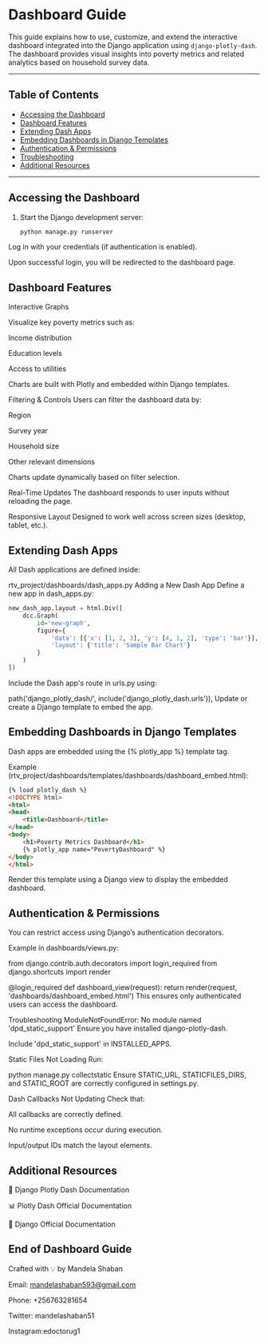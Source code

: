# Dashboard Guide

This guide explains how to use, customize, and extend the interactive dashboard integrated into the Django application using `django-plotly-dash`. The dashboard provides visual insights into poverty metrics and related analytics based on household survey data.

---

## Table of Contents

- [Accessing the Dashboard](#accessing-the-dashboard)
- [Dashboard Features](#dashboard-features)
- [Extending Dash Apps](#extending-dash-apps)
- [Embedding Dashboards in Django Templates](#embedding-dashboards-in-django-templates)
- [Authentication & Permissions](#authentication--permissions)
- [Troubleshooting](#troubleshooting)
- [Additional Resources](#additional-resources)

---

## Accessing the Dashboard

1. Start the Django development server:

   ```bash
   python manage.py runserver

Log in with your credentials (if authentication is enabled).

Upon successful login, you will be redirected to the dashboard page.

## Dashboard Features
Interactive Graphs

Visualize key poverty metrics such as:

Income distribution

Education levels

Access to utilities

Charts are built with Plotly and embedded within Django templates.

Filtering & Controls
Users can filter the dashboard data by:

Region

Survey year

Household size

Other relevant dimensions

Charts update dynamically based on filter selection.

Real-Time Updates
The dashboard responds to user inputs without reloading the page.

Responsive Layout
Designed to work well across screen sizes (desktop, tablet, etc.).

## Extending Dash Apps
All Dash applications are defined inside:


rtv_project/dashboards/dash_apps.py
Adding a New Dash App
Define a new app in dash_apps.py:

```python
new_dash_app.layout = html.Div([
    dcc.Graph(
        id='new-graph',
        figure={
            'data': [{'x': [1, 2, 3], 'y': [4, 1, 2], 'type': 'bar'}],
            'layout': {'title': 'Sample Bar Chart'}
        }
    )
])
```


Include the Dash app's route in urls.py using:

path('django_plotly_dash/', include('django_plotly_dash.urls')),
Update or create a Django template to embed the app.

## Embedding Dashboards in Django Templates
Dash apps are embedded using the {% plotly_app %} template tag.

Example (rtv_project/dashboards/templates/dashboards/dashboard_embed.html):

```html
{% load plotly_dash %}
<!DOCTYPE html>
<html>
<head>
    <title>Dashboard</title>
</head>
<body>
    <h1>Poverty Metrics Dashboard</h1>
    {% plotly_app name="PovertyDashboard" %}
</body>
</html>
```

Render this template using a Django view to display the embedded dashboard.

## Authentication & Permissions
You can restrict access using Django’s authentication decorators.

Example in dashboards/views.py:

from django.contrib.auth.decorators import login_required
from django.shortcuts import render

@login_required
def dashboard_view(request):
    return render(request, 'dashboards/dashboard_embed.html')
This ensures only authenticated users can access the dashboard.

Troubleshooting
ModuleNotFoundError: No module named 'dpd_static_support'
Ensure you have installed django-plotly-dash.

Include 'dpd_static_support' in INSTALLED_APPS.

Static Files Not Loading
Run:

python manage.py collectstatic
Ensure STATIC_URL, STATICFILES_DIRS, and STATIC_ROOT are correctly configured in settings.py.

Dash Callbacks Not Updating
Check that:

All callbacks are correctly defined.

No runtime exceptions occur during execution.

Input/output IDs match the layout elements.

## Additional Resources
📘 Django Plotly Dash Documentation

📊 Plotly Dash Official Documentation

🔧 Django Official Documentation

## End of Dashboard Guide
Crafted with 💡 by Mandela Shaban

Email: mandelashaban593@gmail.com

Phone: +256763281654

Twitter: mandelashaban51

Instagram:edoctorug1